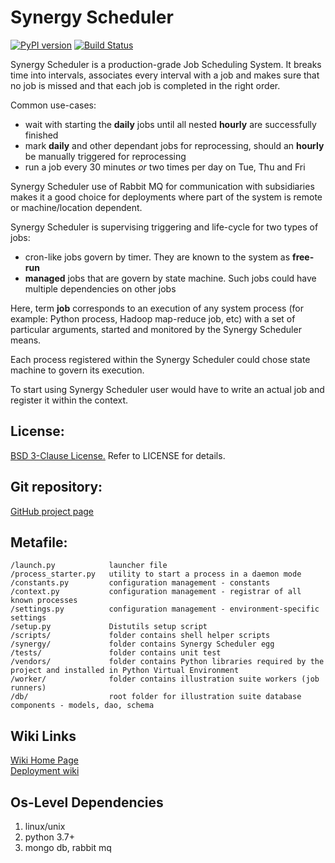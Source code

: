 Synergy Scheduler
=========

[![PyPI version](https://img.shields.io/pypi/v/synergy_scheduler.svg)](https://pypi.python.org/pypi/synergy_scheduler)
[![Build Status](https://img.shields.io/bitbucket/pipelines/mushkevych/scheduler/2.1.svg)](https://bitbucket.org/mushkevych/scheduler/addon/pipelines/home)

Synergy Scheduler is a production-grade Job Scheduling System. It breaks time into intervals, 
associates every interval with a job and makes sure that no job is missed and that each job is completed in the right order.  

Common use-cases:

- wait with starting the **daily** jobs until all nested **hourly** are successfully finished
- mark **daily** and other dependant jobs for reprocessing, should an **hourly** be manually triggered for reprocessing
- run a job every 30 minutes *or* two times per day on Tue, Thu and Fri

Synergy Scheduler use of Rabbit MQ for communication with subsidiaries makes it a good choice for deployments where part of the system is remote or machine/location dependent.

Synergy Scheduler is supervising triggering and life-cycle for two types of jobs:

- cron-like jobs govern by timer. They are known to the system as **free-run**
- **managed** jobs that are govern by state machine. Such jobs could have multiple dependencies on other jobs

Here, term **job** corresponds to an execution of any system process (for example: Python process, Hadoop map-reduce job, etc) with a set of particular arguments, started and monitored by the Synergy Scheduler means.

Each process registered within the Synergy Scheduler could chose state machine to govern its execution.

To start using Synergy Scheduler user would have to write an actual job and register it within the context.


License:
---------

[BSD 3-Clause License.](http://en.wikipedia.org/wiki/BSD_licenses#3-clause_license_.28.22Revised_BSD_License.22.2C_.22New_BSD_License.22.2C_or_.22Modified_BSD_License.22.29)
Refer to LICENSE for details.


Git repository:
---------
[GitHub project page](https://github.com/mushkevych/scheduler)


Metafile:
---------

    /launch.py            launcher file
    /process_starter.py   utility to start a process in a daemon mode
    /constants.py         configuration management - constants
    /context.py           configuration management - registrar of all known processes
    /settings.py          configuration management - environment-specific settings
    /setup.py             Distutils setup script
    /scripts/             folder contains shell helper scripts
    /synergy/             folder contains Synergy Scheduler egg
    /tests/               folder contains unit test
    /vendors/             folder contains Python libraries required by the project and installed in Python Virtual Environment
    /worker/              folder contains illustration suite workers (job runners)  
    /db/                  root folder for illustration suite database components - models, dao, schema


Wiki Links
---------
[Wiki Home Page](https://github.com/mushkevych/scheduler/wiki)  
[Deployment wiki](https://github.com/mushkevych/scheduler-distro/wiki)


Os-Level Dependencies
---------
1. linux/unix  
1. python 3.7+
1. mongo db, rabbit mq
